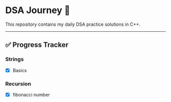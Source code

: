# DSA Journey 🚀


This repository contains my daily DSA practice solutions in C++.

---

## ✅ Progress Tracker

### Strings
- [x] Basics

### Recursion
- [x] fibonacci number